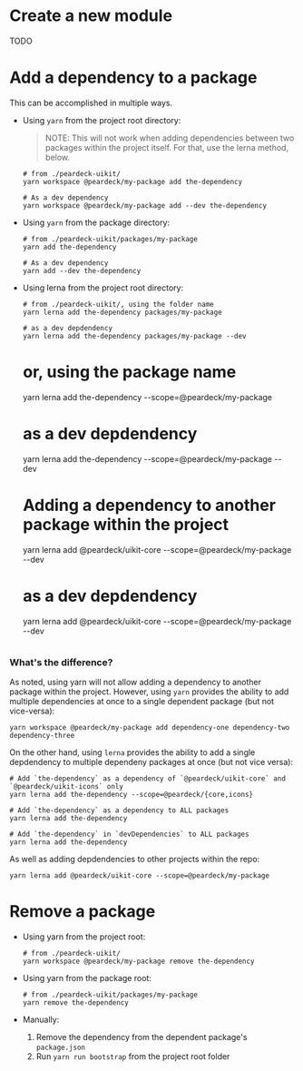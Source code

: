 # Create a new module

TODO

# Add a dependency to a package

This can be accomplished in multiple ways.

- Using `yarn` from the project root directory:

  > NOTE: This will not work when adding dependencies between two packages within the project itself. For that, use the lerna method, below.

  ```
  # from ./peardeck-uikit/
  yarn workspace @peardeck/my-package add the-dependency

  # As a dev dependency
  yarn workspace @peardeck/my-package add --dev the-dependency
  ```

- Using `yarn` from the package directory:

  ```
  # from ./peardeck-uikit/packages/my-package
  yarn add the-dependency

  # As a dev dependency
  yarn add --dev the-dependency
  ```

- Using lerna from the project root directory:

  ```
  # from ./peardeck-uikit/, using the folder name
  yarn lerna add the-dependency packages/my-package

  # as a dev depdendency
  yarn lerna add the-dependency packages/my-package --dev
  ```


    # or, using the package name
    yarn lerna add the-dependency --scope=@peardeck/my-package

    # as a dev depdendency
    yarn lerna add the-dependency --scope=@peardeck/my-package --dev


    # Adding a dependency to another package within the project
    yarn lerna add @peardeck/uikit-core --scope=@peardeck/my-package --dev

    # as a dev depdendency
    yarn lerna add @peardeck/uikit-core --scope=@peardeck/my-package --dev
    ```

### What's the difference?

As noted, using yarn will not allow adding a dependency to another package within the project. However, using `yarn` provides the ability to add multiple dependencies at once to a single dependent package (but not vice-versa):

```
yarn workspace @peardeck/my-package add dependency-one dependency-two dependency-three
```

On the other hand, using `lerna` provides the ability to add a single depdendency to multiple dependeny packages at once (but not vice versa):

```
# Add `the-dependency` as a dependency of `@peardeck/uikit-core` and `@peardeck/uikit-icons` only
yarn lerna add the-dependency --scope=@peardeck/{core,icons}

# Add `the-dependency` as a dependency to ALL packages
yarn lerna add the-dependency

# Add `the-dependency` in `devDependencies` to ALL packages
yarn lerna add the-dependency
```

As well as adding depdendencies to other projects within the repo:

```
yarn lerna add @peardeck/uikit-core --scope=@peardeck/my-package
```

# Remove a package

- Using yarn from the project root:

  ```
  # from ./peardeck-uikit/
  yarn workspace @peardeck/my-package remove the-dependency
  ```

- Using yarn from the package root:

  ```
  # from ./peardeck-uikit/packages/my-package
  yarn remove the-dependency
  ```

- Manually:

  1.  Remove the dependency from the dependent package's `package.json`
  2.  Run `yarn run bootstrap` from the project root folder
